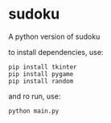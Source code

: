 # sudoku
A python version of sudoku

to install dependencies, use:
```shell
pip install tkinter
pip install pygame
pip install random
```
and ro run, use:
```shell
python main.py
```
